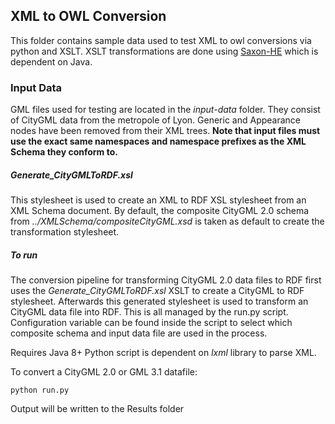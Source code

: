 ## XML to OWL Conversion
This folder contains sample data used to test XML to owl conversions via python and XSLT. XSLT transformations are done using [Saxon-HE](http://saxon.sourceforge.net/) which is dependent on Java.

### Input Data
GML files used for testing are located in the _input-data_ folder. They consist of CityGML data from the metropole of Lyon. Generic and Appearance nodes have been removed from their XML trees. **Note that input files must use the exact same namespaces and namespace prefixes as the XML Schema they conform to.**

##### Generate_CityGMLToRDF.xsl
This stylesheet is used to create an XML to RDF XSL stylesheet from an XML Schema document. By default, the composite CityGML 2.0 schema from _../XMLSchema/compositeCityGML.xsd_ is taken as default to create the transformation stylesheet.

##### To run
The conversion pipeline for transforming CityGML 2.0 data files to RDF first uses the _Generate_CityGMLToRDF.xsl_ XSLT to create a CityGML to RDF stylesheet. Afterwards this generated stylesheet is used to transform an CityGML data file into RDF. This is all managed by the run.py script. Configuration variable can be found inside the script to select which composite schema and input data file are used in the process.

Requires Java 8+
Python script is dependent on _lxml_ library to parse XML.

To convert a CityGML 2.0 or GML 3.1 datafile:
```
python run.py
```

Output will be written to the Results folder